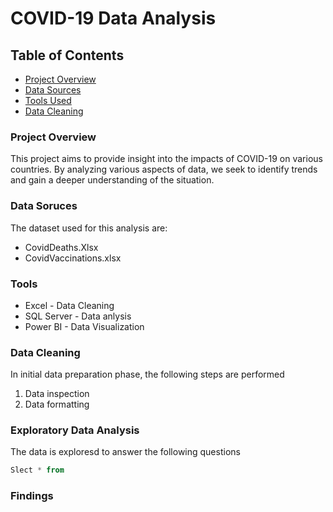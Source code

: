 # COVID-19 Data Analysis

## Table of Contents
- [Project Overview](#Project-Overview)
- [Data Sources](#Data-Sources)
- [Tools Used](#Tools)
- [Data Cleaning](#Data-Cleaning)

### Project Overview
This project aims to provide insight into the impacts of COVID-19 on various countries. By analyzing various aspects of data, we seek to identify trends and gain a deeper understanding of the situation.

### Data Soruces
The dataset used for this analysis are:
- CovidDeaths.Xlsx
- CovidVaccinations.xlsx

### Tools
- Excel - Data Cleaning
- SQL Server - Data anlysis
- Power BI - Data Visualization


### Data Cleaning
In initial data preparation phase, the following steps are performed
1. Data inspection
2. Data formatting

### Exploratory Data Analysis
The data is exploresd to answer the following questions

 
```sql
Slect * from 
```

### Findings




